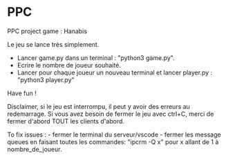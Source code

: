 # PPC
PPC project game : Hanabis

Le jeu se lance très simplement.

 - Lancer game.py dans un terminal : "python3 game.py". 
 - Ecrire le nombre de joueur souhaité.
 - Lancer pour chaque joueur un nouveau terminal et lancer player.py : "python3 player.py"

 Have fun !

Disclaimer, si le jeu est interrompu, il peut y avoir des erreurs au redemarrage.
Si vous avez besoin de fermer le jeu avec ctrl+C, merci de fermer d'abord TOUT les clients d'abord.

To fix issues : - fermer le terminal du serveur/vscode
                - fermer les message queues en faisant toutes les commandes: "ipcrm -Q x" pour x allant de 1 à nombre_de_joueur.

